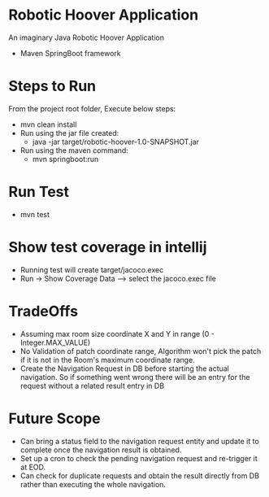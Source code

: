 # Robotic Hoover Application
An imaginary Java Robotic Hoover Application
- Maven SpringBoot framework

# Steps to Run

From the project root folder, Execute below steps:

- mvn clean install
- Run using the jar file created:
  - java -jar target/robotic-hoover-1.0-SNAPSHOT.jar
- Run using the maven command:
  - mvn springboot:run

# Run Test

- mvn test

# Show test coverage in intellij
- Running test will create target/jacoco.exec
- Run -> Show Coverage Data --> select the jacoco.exec file

# TradeOffs
- Assuming max room size coordinate X and Y in range (0 - Integer.MAX_VALUE)
- No Validation of patch coordinate range, Algorithm won't pick the patch if it is not in the Room's maximum coordinate range.
- Create the Navigation Request in DB before starting the actual navigation. So if something went wrong there will be an entry for the request without a related result entry in DB

# Future Scope
- Can bring a status field to the navigation request entity and update it to complete once the navigation result is obtained.
- Set up a cron to check the pending navigation request and re-trigger it at EOD.
- Can check for duplicate requests and obtain the result directly from DB rather than executing the whole navigation.


